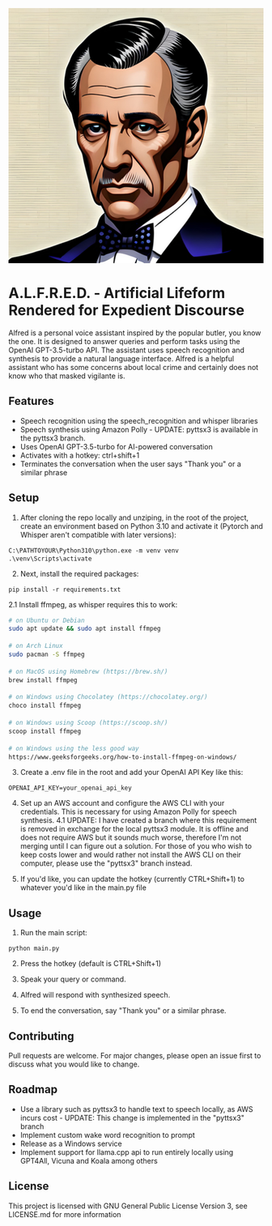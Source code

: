 ![Alfred](docs/alfred.png)
# A.L.F.R.E.D. - Artificial Lifeform Rendered for Expedient Discourse
Alfred is a personal voice assistant inspired by the popular butler, you know the one. It is designed to answer queries and perform tasks using the OpenAI GPT-3.5-turbo API. The assistant uses speech recognition and synthesis to provide a natural language interface. Alfred is a helpful assistant who has some concerns about local crime and certainly does not know who that masked vigilante is.

## Features
* Speech recognition using the speech_recognition and whisper libraries
* Speech synthesis using Amazon Polly - UPDATE: pyttsx3 is available in the pyttsx3 branch.
* Uses OpenAI GPT-3.5-turbo for AI-powered conversation
* Activates with a hotkey: ctrl+shift+1
* Terminates the conversation when the user says "Thank you" or a similar phrase

## Setup

1. After cloning the repo locally and unziping, in the root of the project, create an environment based on Python 3.10 and activate it (Pytorch and Whisper aren't compatible with later versions):
```
C:\PATHTOYOUR\Python310\python.exe -m venv venv
.\venv\Scripts\activate
```

2. Next, install the required packages:
```
pip install -r requirements.txt
```

2.1 Install ffmpeg, as whisper requires this to work:
```bash
# on Ubuntu or Debian
sudo apt update && sudo apt install ffmpeg

# on Arch Linux
sudo pacman -S ffmpeg

# on MacOS using Homebrew (https://brew.sh/)
brew install ffmpeg

# on Windows using Chocolatey (https://chocolatey.org/)
choco install ffmpeg

# on Windows using Scoop (https://scoop.sh/)
scoop install ffmpeg

# on Windows using the less good way
https://www.geeksforgeeks.org/how-to-install-ffmpeg-on-windows/
```

3. Create a .env file in the root and add your OpenAI API Key like this:
```
OPENAI_API_KEY=your_openai_api_key
```

4. Set up an AWS account and configure the AWS CLI with your credentials. This is necessary for using Amazon Polly for speech synthesis.
4.1 UPDATE: I have created a branch where this requirement is removed in exchange for the local pyttsx3 module. It is offline and does not require AWS but it sounds much worse, therefore I'm not merging until I can figure out a solution. For those of you who wish to keep costs lower and would rather not install the AWS CLI on their computer, please use the "pyttsx3" branch instead.

5. If you'd like, you can update the hotkey (currently CTRL+Shift+1) to whatever you'd like in the main.py file

## Usage
1. Run the main script:
```
python main.py
```

2. Press the hotkey (default is CTRL+Shift+1)

3. Speak your query or command.

4. Alfred will respond with synthesized speech.

5. To end the conversation, say "Thank you" or a similar phrase.

## Contributing
Pull requests are welcome. For major changes, please open an issue first to discuss what you would like to change.

## Roadmap
* Use a library such as pyttsx3 to handle text to speech locally, as AWS incurs cost - UPDATE: This change is implemented in the "pyttsx3" branch
* Implement custom wake word recognition to prompt
* Release as a Windows service
* Implement support for llama.cpp api to run entirely locally using GPT4All, Vicuna and Koala among others

## License
This project is licensed with GNU General Public License Version 3, see LICENSE.md for more information
